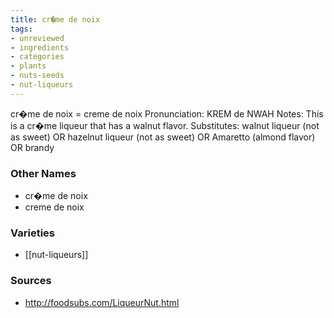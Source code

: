 ```yaml
---
title: cr�me de noix
tags:
- unreviewed
- ingredients
- categories
- plants
- nuts-seeds
- nut-liqueurs
---
```

cr�me de noix = creme de noix Pronunciation: KREM de NWAH Notes: This is a cr�me liqueur that has a walnut flavor. Substitutes: walnut liqueur (not as sweet) OR hazelnut liqueur (not as sweet) OR Amaretto (almond flavor) OR brandy

### Other Names

* cr�me de noix
* creme de noix

### Varieties

* [[nut-liqueurs]]

### Sources
* http://foodsubs.com/LiqueurNut.html
